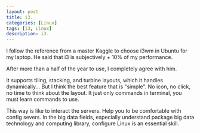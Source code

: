 ```yaml
---
layout: post
title: i3.
categories: [Linux]
tags: [i3, Linux]
description: i3.
---
```


I follow the reference from a master Kaggle to choose i3wm in Ubuntu for my laptop.
He said that i3 is subjectively + 10% of my performance.

After more than a half of the year to use, I completely agree with him.

It supports tiling, stacking, and turbine layouts, which it handles dynamically... 
But I think the best feature that is "simple". 
No icon, no click, no time to think about the layout. 
It just only commands in terminal, you must learn commands to use.

This way is like to interact the servers. Help you to be comfortable with config severs.
In the big data fields, especially understand package big data technology and computing library, configure Linux is an essential skill.
